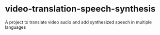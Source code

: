 # video-translation-speech-synthesis
A project to translate video audio and add synthesized speech in multiple languages
